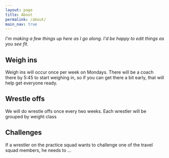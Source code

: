 ```yaml
---
layout: page
title: About
permalink: /about/
main_nav: true
---
```


*I'm making a few things up here as I go along.  I'd be happy to edit things as you see fit.*

## Weigh ins
Weigh ins will occur once per week on Mondays. There will be a coach there by 5:45 to start weighing in, so if you can get there a bit early, that will help get everyone ready.

## Wrestle offs
We will do wrestle offs once every two weeks. Each wrestler will be grouped by weight class

## Challenges
If a wrestler on the practice squad wants to challenge one of the travel squad members, he needs to ...